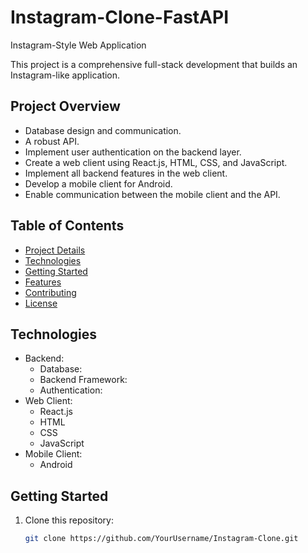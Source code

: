 # Instagram-Clone-FastAPI
Instagram-Style Web Application

This project is a comprehensive full-stack development that builds an Instagram-like application. 

## Project Overview

- Database design and communication.
- A robust API. 
- Implement user authentication on the backend layer.
- Create a web client using React.js, HTML, CSS, and JavaScript.
- Implement all backend features in the web client.
- Develop a mobile client for Android.
- Enable communication between the mobile client and the API.

## Table of Contents

- [Project Details](#project-details)
- [Technologies](#technologies)
- [Getting Started](#getting-started)
- [Features](#features)
- [Contributing](#contributing)
- [License](#license)

## Technologies

- Backend:
  - Database: 
  - Backend Framework: 
  - Authentication: 
- Web Client:
  - React.js
  - HTML
  - CSS
  - JavaScript
- Mobile Client:
  - Android

## Getting Started

1. Clone this repository:

   ```bash
   git clone https://github.com/YourUsername/Instagram-Clone.git

